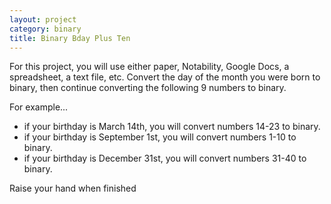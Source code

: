```yaml
---
layout: project
category: binary
title: Binary Bday Plus Ten
---
```


For this project, you will use either paper, Notability, Google Docs, a spreadsheet, a text file, etc.
Convert the day of the month you were born to binary, then continue converting the following 9 numbers to binary.

For example...
  - if your birthday is March 14th, you will convert numbers 14-23 to binary.
  - if your birthday is September 1st, you will convert numbers 1-10 to binary.
  - if your birthday is December 31st, you will convert numbers 31-40 to binary.

Raise your hand when finished
